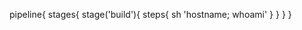 pipeline{
     stages{
         stage('build'){
            steps{
                 sh 'hostname; whoami'
            }
         }
     }
}
